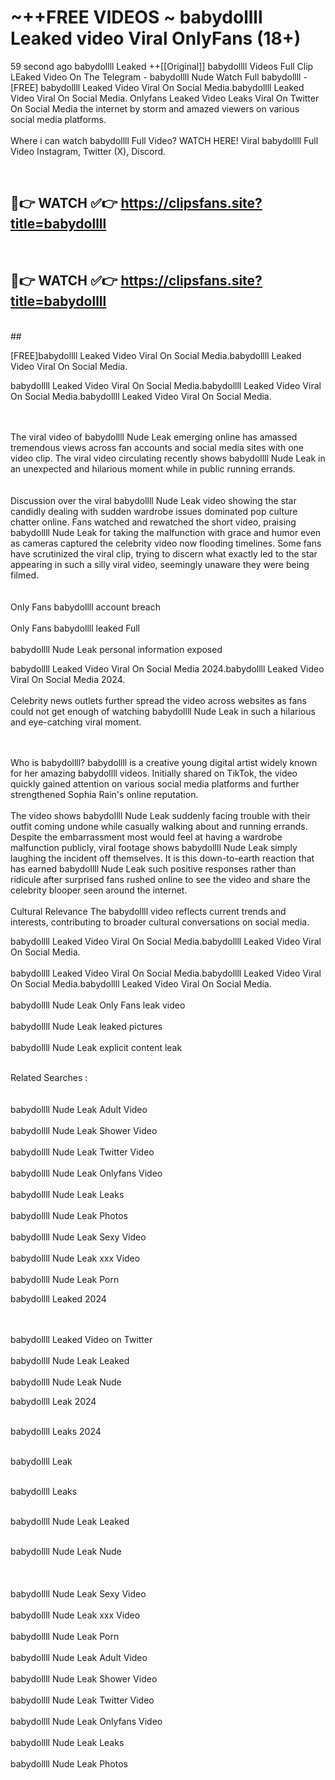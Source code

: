 # ~++FREE VIDEOS ~ babydollll Leaked video Viral OnlyFans (18+)<br>


59 second ago babydollll Leaked ++[[Original]] babydollll Videos Full Clip LEaked Video On The Telegram  - babydollll Nude  Watch Full babydollll - [FREE] babydollll Leaked Video Viral On Social Media.babydollll Leaked Video Viral On Social Media.   Onlyfans Leaked Video Leaks Viral On Twitter On Social Media the internet by storm and amazed viewers on various social media platforms. <br><br>
Where i can watch babydollll Full Video? WATCH HERE! Viral babydollll Full Video Instagram, Twitter (X), Discord. <br>


 <br>

##  🔴👉 WATCH ✅👉  <a href="https://clipsfans.site?title=babydollll&ref=git">https://clipsfans.site?title=babydollll</a> <br>
  <br>

##  🔴👉 WATCH ✅👉  <a href="https://clipsfans.site?title=babydollll&ref=git">https://clipsfans.site?title=babydollll</a> <br>
  <br>
  ##



[FREE]babydollll Leaked Video Viral On Social Media.babydollll Leaked Video Viral On Social Media. <br>

babydollll Leaked Video Viral On Social Media.babydollll Leaked Video Viral On Social Media.babydollll Leaked Video Viral On Social Media. <br>


  <br>

  <br>
The viral video of babydollll Nude Leak emerging online has amassed tremendous views across fan accounts and social media sites with one video clip. The viral video circulating recently shows babydollll Nude Leak in an unexpected and hilarious moment while in public running errands.<br>
<br>


<br>
Discussion over the viral babydollll Nude Leak video showing the star candidly dealing with sudden wardrobe issues dominated pop culture chatter online. Fans watched and rewatched the short video, praising babydollll Nude Leak for taking the malfunction with grace and humor even as cameras captured the celebrity video now flooding timelines. Some fans have scrutinized the viral clip, trying to discern what exactly led to the star appearing in such a silly viral video, seemingly unaware they were being filmed.<br>
<br>
<br> 
Only Fans babydollll account breach<br>
<br>
Only Fans babydollll leaked Full <br>
<br>
babydollll Nude Leak personal information exposed<br>

babydollll Leaked Video Viral On Social Media 2024.babydollll Leaked Video Viral On Social Media 2024. <br>
<br>
Celebrity news outlets further spread the video across websites as fans could not get enough of watching babydollll Nude Leak in such a hilarious and eye-catching viral moment.<br>
<br>

<br>
Who is babydollll? babydollll is a creative young digital artist widely known for her amazing babydollll videos. Initially shared on TikTok, the video quickly gained attention on various social media platforms and further strengthened Sophia Rain's online reputation.<br>
<br>
The video shows babydollll Nude Leak suddenly facing trouble with their outfit coming undone while casually walking about and running errands. Despite the embarrassment most would feel at having a wardrobe malfunction publicly, viral footage shows babydollll Nude Leak simply laughing the incident off themselves. It is this down-to-earth reaction that has earned babydollll Nude Leak such positive responses rather than ridicule after surprised fans rushed online to see the video and share the celebrity blooper seen around the internet.<br>
<br>
Cultural Relevance The babydollll video reflects current trends and interests, contributing to broader cultural conversations on social media.<br>

babydollll Leaked Video Viral On Social Media.babydollll Leaked Video Viral On Social Media.<br>
<br>
babydollll Leaked Video Viral On Social Media.babydollll Leaked Video Viral On Social Media.babydollll Leaked Video Viral On Social Media.<br>
<br>
babydollll Nude Leak Only Fans leak video<br>
<br>
babydollll Nude Leak leaked pictures<br>
<br>
babydollll Nude Leak explicit content leak<br>


<br>
Related Searches :<br>
<br>

<br>
babydollll Nude Leak Adult Video<br>
<br>
babydollll Nude Leak Shower Video<br>
<br>
babydollll Nude Leak Twitter Video<br>
<br>
babydollll Nude Leak Onlyfans Video<br>
<br>
babydollll Nude Leak Leaks<br>
<br>
babydollll Nude Leak Photos<br>

<br>
babydollll Nude Leak Sexy Video<br>
<br>
babydollll Nude Leak xxx Video<br>
<br>
babydollll Nude Leak Porn<br>

babydollll  Leaked 2024 <br> <br>
<br>

babydollll Leaked Video on Twitter <br>
<br>
babydollll Nude Leak Leaked<br>
<br>
babydollll Nude Leak Nude<br>


babydollll  Leak 2024 <br> <br>



babydollll  Leaks 2024 <br> <br>



 
babydollll  Leak<br> <br>



babydollll  Leaks<br> <br>


babydollll Nude Leak Leaked<br> <br>

babydollll Nude Leak Nude<br> <br>
<br> <br>
babydollll Nude Leak Sexy Video
<br> <br>
babydollll Nude Leak xxx Video
<br> <br>
babydollll Nude Leak Porn
<br> <br>
babydollll Nude Leak Adult Video
<br> <br>
babydollll Nude Leak Shower Video
<br> <br>
babydollll Nude Leak Twitter Video
<br> <br>
babydollll Nude Leak Onlyfans Video
<br> <br>
babydollll Nude Leak Leaks
<br> <br>
babydollll Nude Leak Photos






</p>




 



</p>










